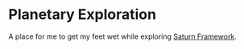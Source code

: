 # Planetary Exploration
A place for me to get my feet wet while exploring [Saturn Framework](https://github.com/SaturnFramework/Saturn).
